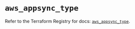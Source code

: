 # `aws_appsync_type`

Refer to the Terraform Registry for docs: [`aws_appsync_type`](https://registry.terraform.io/providers/hashicorp/aws/5.46.0/docs/resources/appsync_type).
